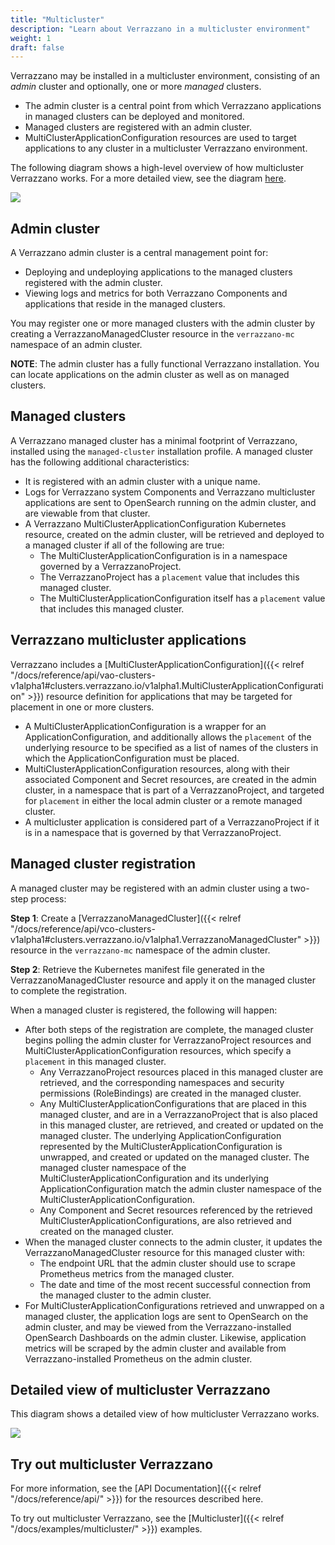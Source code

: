 ```yaml
---
title: "Multicluster"
description: "Learn about Verrazzano in a multicluster environment"
weight: 1
draft: false
---
```


Verrazzano may be installed in a multicluster environment, consisting of an _admin_ cluster and optionally, one or more
_managed_ clusters.
- The admin cluster is a central point from which Verrazzano applications in managed clusters can be deployed and monitored.
- Managed clusters are registered with an admin cluster.
- MultiClusterApplicationConfiguration resources are used to target applications to any cluster in a multicluster Verrazzano environment.

The following diagram shows a high-level overview of how multicluster Verrazzano works. For a more
detailed view, see the diagram [here](#detailed-view-of-multicluster-verrazzano).

![](/docs/images/multicluster/MCConceptsHighLevel.png)

## Admin cluster
A Verrazzano admin cluster is a central management point for:
- Deploying and undeploying applications to the managed clusters registered with the admin cluster.
- Viewing logs and metrics for both Verrazzano Components and applications that reside in the managed clusters.

You may register one or more managed clusters with the admin cluster by creating a VerrazzanoManagedCluster
resource in the `verrazzano-mc` namespace of an admin cluster.

**NOTE**: The admin cluster has a fully functional Verrazzano installation. You can locate applications on the admin
cluster as well as on managed clusters.

## Managed clusters
A Verrazzano managed cluster has a minimal footprint of Verrazzano, installed using the `managed-cluster`
installation profile. A managed cluster has the following additional characteristics:
- It is registered with an admin cluster with a unique name.
- Logs for Verrazzano system Components and Verrazzano multicluster applications are sent to
  OpenSearch running on the admin cluster, and are viewable from that cluster.
- A Verrazzano MultiClusterApplicationConfiguration Kubernetes resource, created on the admin cluster, will be retrieved and deployed to a
  managed cluster if all of the following are true:
    - The MultiClusterApplicationConfiguration is in a namespace governed by a VerrazzanoProject.
    - The VerrazzanoProject has a `placement` value that includes this managed cluster.
    - The MultiClusterApplicationConfiguration itself has a `placement` value that includes this managed cluster.

## Verrazzano multicluster applications
Verrazzano includes a [MultiClusterApplicationConfiguration]({{< relref "/docs/reference/api/vao-clusters-v1alpha1#clusters.verrazzano.io/v1alpha1.MultiClusterApplicationConfiguration" >}})
resource definition for applications that may be targeted for placement in one or more clusters.

- A MultiClusterApplicationConfiguration is a wrapper for an ApplicationConfiguration, and additionally allows the
  `placement` of the underlying resource to be specified as a list of names of the clusters in which the
  ApplicationConfiguration must be placed.
- MultiClusterApplicationConfiguration resources, along with their associated Component and Secret resources, are
  created in the admin cluster, in a namespace that is part of a VerrazzanoProject, and targeted for `placement`
  in either the local admin cluster or a remote managed cluster.
- A multicluster application is considered part of a VerrazzanoProject if it is in a namespace that is governed
  by that VerrazzanoProject.

## Managed cluster registration
A managed cluster may be registered with an admin cluster using a two-step process:

**Step 1**: Create a [VerrazzanoManagedCluster]({{< relref "/docs/reference/api/vco-clusters-v1alpha1#clusters.verrazzano.io/v1alpha1.VerrazzanoManagedCluster" >}}) resource in the `verrazzano-mc` namespace of the admin cluster.

**Step 2**: Retrieve the Kubernetes manifest file generated in the VerrazzanoManagedCluster resource and apply it on
the managed cluster to complete the registration.

When a managed cluster is registered, the following will happen:

- After both steps of the registration are complete, the managed cluster begins polling the admin cluster for
  VerrazzanoProject resources and MultiClusterApplicationConfiguration resources, which specify a `placement` in this managed cluster.
    - Any VerrazzanoProject resources placed in this managed cluster are retrieved, and the corresponding namespaces
       and security permissions (RoleBindings) are created in the managed cluster.
    - Any MultiClusterApplicationConfigurations that are placed in this managed cluster, and are in a VerrazzanoProject that is
      also placed in this managed cluster, are retrieved, and created or updated on the managed cluster. The
      underlying ApplicationConfiguration represented by the MultiClusterApplicationConfiguration is unwrapped, and created or updated on the managed
      cluster. The managed cluster namespace of the MultiClusterApplicationConfiguration and its underlying ApplicationConfiguration match
      the admin cluster namespace of the MultiClusterApplicationConfiguration.
    - Any Component and Secret resources referenced by the retrieved MultiClusterApplicationConfigurations, are also retrieved and created on the managed cluster.
- When the managed cluster connects to the admin cluster, it updates the VerrazzanoManagedCluster resource for this
  managed cluster with:
  - The endpoint URL that the admin cluster should use to scrape Prometheus metrics from the managed cluster.
  - The date and time of the most recent successful connection from the managed cluster to the admin cluster.
- For MultiClusterApplicationConfigurations retrieved and unwrapped on a managed cluster, the application logs are
  sent to OpenSearch on the admin cluster, and may be viewed from the Verrazzano-installed OpenSearch Dashboards on the
  admin cluster. Likewise, application metrics will be scraped by the admin cluster and available from
  Verrazzano-installed Prometheus on the admin cluster.

## Detailed view of multicluster Verrazzano

This diagram shows a detailed view of how multicluster Verrazzano works.

![](/docs/images/multicluster/MCConcepts.png)

## Try out multicluster Verrazzano

For more information, see the [API Documentation]({{< relref "/docs/reference/api/" >}}) for the resources described here.

To try out multicluster Verrazzano, see the [Multicluster]({{< relref "/docs/examples/multicluster/" >}}) examples.

